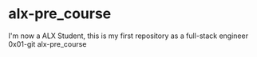 # alx-pre_course
I'm now a ALX Student, this is my first repository as a full-stack engineer
0x01-git alx-pre_course
